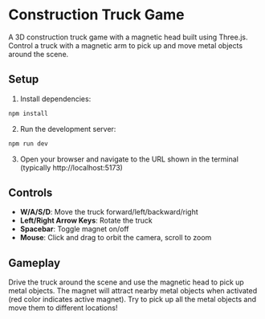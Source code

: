 # Construction Truck Game

A 3D construction truck game with a magnetic head built using Three.js. Control a truck with a magnetic arm to pick up and move metal objects around the scene.

## Setup

1. Install dependencies:
```bash
npm install
```

2. Run the development server:
```bash
npm run dev
```

3. Open your browser and navigate to the URL shown in the terminal (typically http://localhost:5173)

## Controls

- **W/A/S/D**: Move the truck forward/left/backward/right
- **Left/Right Arrow Keys**: Rotate the truck
- **Spacebar**: Toggle magnet on/off
- **Mouse**: Click and drag to orbit the camera, scroll to zoom

## Gameplay

Drive the truck around the scene and use the magnetic head to pick up metal objects. The magnet will attract nearby metal objects when activated (red color indicates active magnet). Try to pick up all the metal objects and move them to different locations! 
